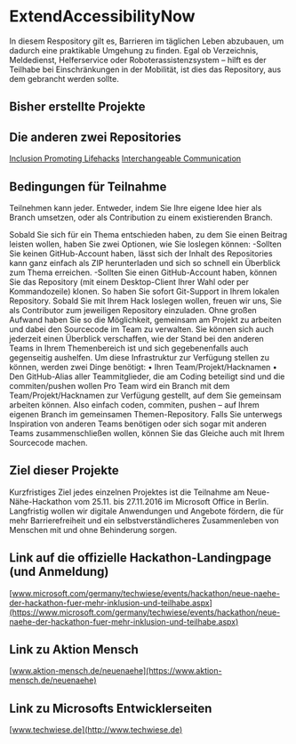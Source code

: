 # ExtendAccessibilityNow
In diesem Respository gilt es, Barrieren im täglichen Leben abzubauen, um dadurch eine praktikable Umgehung zu finden. Egal ob Verzeichnis, Meldedienst, Helferservice oder Roboterassistenzsystem – hilft es der Teilhabe bei Einschränkungen in der Mobilität, ist dies das Repository, aus dem gebrancht werden sollte.

## Bisher erstellte Projekte

## Die anderen zwei Repositories
[Inclusion Promoting Lifehacks](https://github.com/NeueNaeheHackathon/InclusionPromotingLifehacks)
[Interchangeable Communication](https://github.com/NeueNaeheHackathon/InterchangeableCommunication)

## Bedingungen für Teilnahme
Teilnehmen kann jeder. Entweder, indem Sie Ihre eigene Idee hier als Branch umsetzen, oder als Contribution zu einem existierenden Branch.

Sobald Sie sich für ein Thema entschieden haben, zu dem Sie einen Beitrag leisten wollen, haben Sie zwei Optionen, wie Sie loslegen können:
-Sollten Sie keinen GitHub-Account haben, lässt sich der Inhalt des Repositories kann ganz einfach als ZIP herunterladen und sich so schnell ein Überblick zum Thema erreichen.
-Sollten Sie einen GitHub-Account haben, können Sie das Repository (mit einem Desktop-Client Ihrer Wahl oder per Kommandozeile) klonen. So haben Sie sofort Git-Support in Ihrem lokalen Repository.
Sobald Sie mit Ihrem Hack loslegen wollen, freuen wir uns, Sie als Contributor zum jeweiligen Repository einzuladen. Ohne großen Aufwand haben Sie so die Möglichkeit, gemeinsam am Projekt zu arbeiten und dabei den Sourcecode im Team zu verwalten. 
Sie können sich auch jederzeit einen Überblick verschaffen, wie der Stand bei den anderen Teams in Ihrem Themenbereich ist und sich gegebenenfalls auch gegenseitig aushelfen. 
Um diese Infrastruktur zur Verfügung stellen zu können, werden zwei Dinge benötigt:
•	Ihren Team/Projekt/Hacknamen
•	Den GitHub-Alias aller Teammitglieder, die am Coding beteiligt sind und die commiten/pushen wollen
Pro Team wird ein Branch mit dem Team/Projekt/Hacknamen zur Verfügung gestellt, auf dem Sie gemeinsam arbeiten können. Also einfach coden, commiten, pushen – auf Ihrem eigenen Branch im gemeinsamen Themen-Repository.
Falls Sie unterwegs Inspiration von anderen Teams benötigen oder sich sogar mit anderen Teams zusammenschließen wollen, können Sie das Gleiche auch mit Ihrem Sourcecode machen.

## Ziel dieser Projekte
Kurzfristiges Ziel jedes einzelnen Projektes ist die Teilnahme am Neue-Nähe-Hackathon vom 25.11. bis 27.11.2016 im Microsoft Office in Berlin.
Langfristig wollen wir digitale Anwendungen und Angebote fördern, die für mehr Barrierefreiheit und ein selbstverständlicheres Zusammenleben von Menschen mit und ohne Behinderung sorgen. 
## Link auf die offizielle Hackathon-Landingpage (und Anmeldung)
[www.microsoft.com/germany/techwiese/events/hackathon/neue-naehe-der-hackathon-fuer-mehr-inklusion-und-teilhabe.aspx](https://www.microsoft.com/germany/techwiese/events/hackathon/neue-naehe-der-hackathon-fuer-mehr-inklusion-und-teilhabe.aspx)

## Link zu Aktion Mensch
[www.aktion-mensch.de/neuenaehe](https://www.aktion-mensch.de/neuenaehe)
## Link zu Microsofts Entwicklerseiten 
[www.techwiese.de](http://www.techwiese.de)
